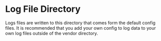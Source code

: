 # Log File Directory
Logs files are written to this directory that comes form the default config files. It is recommended that you add your own config to log data to your own log files outside of the vendor directory.